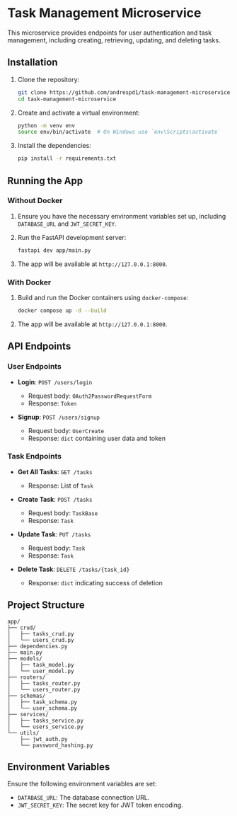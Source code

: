 # Task Management Microservice

This microservice provides endpoints for user authentication and task management, including creating, retrieving, updating, and deleting tasks.

## Installation

1. Clone the repository:

   ```bash
   git clone https://github.com/andrespd1/task-management-microservice.git
   cd task-management-microservice
   ```

2. Create and activate a virtual environment:

   ```bash
   python -m venv env
   source env/bin/activate  # On Windows use `env\Scripts\activate`
   ```

3. Install the dependencies:

   ```bash
   pip install -r requirements.txt
   ```

## Running the App

### Without Docker

1. Ensure you have the necessary environment variables set up, including `DATABASE_URL` and `JWT_SECRET_KEY`.

2. Run the FastAPI development server:

   ```bash
   fastapi dev app/main.py
   ```

3. The app will be available at `http://127.0.0.1:8000`.

### With Docker

1. Build and run the Docker containers using `docker-compose`:

   ```bash
   docker compose up -d --build
   ```

2. The app will be available at `http://127.0.0.1:8000`.

## API Endpoints

### User Endpoints

- **Login**: `POST /users/login`
  - Request body: `OAuth2PasswordRequestForm`
  - Response: `Token`

- **Signup**: `POST /users/signup`
  - Request body: `UserCreate`
  - Response: `dict` containing user data and token

### Task Endpoints

- **Get All Tasks**: `GET /tasks`
  - Response: List of `Task`

- **Create Task**: `POST /tasks`
  - Request body: `TaskBase`
  - Response: `Task`

- **Update Task**: `PUT /tasks`
  - Request body: `Task`
  - Response: `Task`

- **Delete Task**: `DELETE /tasks/{task_id}`
  - Response: `dict` indicating success of deletion

## Project Structure

```
app/
├── crud/
│   ├── tasks_crud.py
│   └── users_crud.py
├── dependencies.py
├── main.py
├── models/
│   ├── task_model.py
│   └── user_model.py
├── routers/
│   ├── tasks_router.py
│   └── users_router.py
├── schemas/
│   ├── task_schema.py
│   └── user_schema.py
├── services/
│   ├── tasks_service.py
│   └── users_service.py
└── utils/
    ├── jwt_auth.py
    └── password_hashing.py
```

## Environment Variables

Ensure the following environment variables are set:

- `DATABASE_URL`: The database connection URL.
- `JWT_SECRET_KEY`: The secret key for JWT token encoding.
